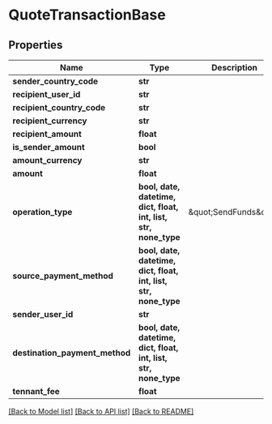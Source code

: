 # QuoteTransactionBase


## Properties
Name | Type | Description | Notes
------------ | ------------- | ------------- | -------------
**sender_country_code** | **str** |  | 
**recipient_user_id** | **str** |  | 
**recipient_country_code** | **str** |  | 
**recipient_currency** | **str** |  | 
**recipient_amount** | **float** |  | 
**is_sender_amount** | **bool** |  | 
**amount_currency** | **str** |  | 
**amount** | **float** |  | 
**operation_type** | **bool, date, datetime, dict, float, int, list, str, none_type** | \&quot;SendFunds\&quot;|\&quot;RequestFunds\&quot;|\&quot;WalletLoad\&quot;|\&quot;WalletTransferOut\&quot;|\&quot;TopUp\&quot;|\&quot;RequestTopUp\&quot;|\&quot;SendFundsVirtualAgent\&quot;|\&quot;RequestFundsVirtualAgent\&quot;|\&quot;StorePayment\&quot; | 
**source_payment_method** | **bool, date, datetime, dict, float, int, list, str, none_type** |  | 
**sender_user_id** | **str** |  | [optional] 
**destination_payment_method** | **bool, date, datetime, dict, float, int, list, str, none_type** |  | [optional] 
**tennant_fee** | **float** |  | [optional] 

[[Back to Model list]](../README.md#documentation-for-models) [[Back to API list]](../README.md#documentation-for-api-endpoints) [[Back to README]](../README.md)



